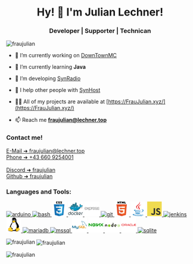 <h1 align="center">Hy! 👋 I'm Julian Lechner!</h1>
<h3 align="center">Developer | Supporter | Technican</h3>

<p align="left"> <img src="https://komarev.com/ghpvc/?username=fraujulian&label=Profile%20views&color=0e75b6&style=flat" alt="fraujulian" /> </p>

- 🔭 I’m currently working on [DownTownMC](https://DownTownMC.de/)

- 🌱 I’m currently learning **Java**

- 👯 I’m developing [SynRadio](https://SynRadio.de/)

- 🤝 I help other people with [SynHost](https://SynHost.de/)

- 👨‍💻 All of my projects are available at [https://FrauJulian.xyz/](https://FrauJulian.xyz/)

- 📫 Reach me **fraujulian@lechner.top**

<h3>Contact me!</h3>
<a href="mailto:fraujulian@lechner.top" class="contact-link">E-Mail ➜ fraujulian@lechner.top</a>
<br />
<a href="tel:+436609254001" class="contact-link">Phone ➜ +43 660 9254001</a>
<br />
<br />
<a href="https://discord.com/users/860206216893693973" class="contact-link">Discord ➜ fraujulian</a>
<br />
<a href="https://github.com/fraujulian" class="contact-link">Github ➜ fraujulian</a>

<h3 align="left">Languages and Tools:</h3>
<p align="left"> <a href="https://www.arduino.cc/" target="_blank" rel="noreferrer"> <img src="https://cdn.worldvectorlogo.com/logos/arduino-1.svg" alt="arduino" width="40" height="40"/> </a> <a href="https://www.gnu.org/software/bash/" target="_blank" rel="noreferrer"> <img src="https://www.vectorlogo.zone/logos/gnu_bash/gnu_bash-icon.svg" alt="bash" width="40" height="40"/> </a> <a href="https://www.w3schools.com/css/" target="_blank" rel="noreferrer"> <img src="https://raw.githubusercontent.com/devicons/devicon/master/icons/css3/css3-original-wordmark.svg" alt="css3" width="40" height="40"/> </a> <a href="https://www.docker.com/" target="_blank" rel="noreferrer"> <img src="https://raw.githubusercontent.com/devicons/devicon/master/icons/docker/docker-original-wordmark.svg" alt="docker" width="40" height="40"/> </a> <a href="https://expressjs.com" target="_blank" rel="noreferrer"> <img src="https://raw.githubusercontent.com/devicons/devicon/master/icons/express/express-original-wordmark.svg" alt="express" width="40" height="40"/> </a> <a href="https://git-scm.com/" target="_blank" rel="noreferrer"> <img src="https://www.vectorlogo.zone/logos/git-scm/git-scm-icon.svg" alt="git" width="40" height="40"/> </a> <a href="https://www.w3.org/html/" target="_blank" rel="noreferrer"> <img src="https://raw.githubusercontent.com/devicons/devicon/master/icons/html5/html5-original-wordmark.svg" alt="html5" width="40" height="40"/> </a> <a href="https://www.java.com" target="_blank" rel="noreferrer"> <img src="https://raw.githubusercontent.com/devicons/devicon/master/icons/java/java-original.svg" alt="java" width="40" height="40"/> </a> <a href="https://developer.mozilla.org/en-US/docs/Web/JavaScript" target="_blank" rel="noreferrer"> <img src="https://raw.githubusercontent.com/devicons/devicon/master/icons/javascript/javascript-original.svg" alt="javascript" width="40" height="40"/> </a> <a href="https://www.jenkins.io" target="_blank" rel="noreferrer"> <img src="https://www.vectorlogo.zone/logos/jenkins/jenkins-icon.svg" alt="jenkins" width="40" height="40"/> </a> <a href="https://www.linux.org/" target="_blank" rel="noreferrer"> <img src="https://raw.githubusercontent.com/devicons/devicon/master/icons/linux/linux-original.svg" alt="linux" width="40" height="40"/> </a> <a href="https://mariadb.org/" target="_blank" rel="noreferrer"> <img src="https://www.vectorlogo.zone/logos/mariadb/mariadb-icon.svg" alt="mariadb" width="40" height="40"/> </a> <a href="https://www.microsoft.com/en-us/sql-server" target="_blank" rel="noreferrer"> <img src="https://www.svgrepo.com/show/303229/microsoft-sql-server-logo.svg" alt="mssql" width="40" height="40"/> </a> <a href="https://www.mysql.com/" target="_blank" rel="noreferrer"> <img src="https://raw.githubusercontent.com/devicons/devicon/master/icons/mysql/mysql-original-wordmark.svg" alt="mysql" width="40" height="40"/> </a> <a href="https://www.nginx.com" target="_blank" rel="noreferrer"> <img src="https://raw.githubusercontent.com/devicons/devicon/master/icons/nginx/nginx-original.svg" alt="nginx" width="40" height="40"/> </a> <a href="https://nodejs.org" target="_blank" rel="noreferrer"> <img src="https://raw.githubusercontent.com/devicons/devicon/master/icons/nodejs/nodejs-original-wordmark.svg" alt="nodejs" width="40" height="40"/> </a> <a href="https://www.oracle.com/" target="_blank" rel="noreferrer"> <img src="https://raw.githubusercontent.com/devicons/devicon/master/icons/oracle/oracle-original.svg" alt="oracle" width="40" height="40"/> </a> <a href="https://www.sqlite.org/" target="_blank" rel="noreferrer"> <img src="https://www.vectorlogo.zone/logos/sqlite/sqlite-icon.svg" alt="sqlite" width="40" height="40"/> </a> </p>

<p><img align="left" src="https://github-readme-stats.vercel.app/api/top-langs?username=fraujulian&show_icons=true&locale=en&layout=compact" alt="fraujulian" /></p>

<p>&nbsp;<img align="center" src="https://github-readme-stats.vercel.app/api?username=fraujulian&show_icons=true&locale=en" alt="fraujulian" /></p>

<p><img align="center" src="https://github-readme-streak-stats.herokuapp.com/?user=fraujulian&" alt="fraujulian" /></p>

